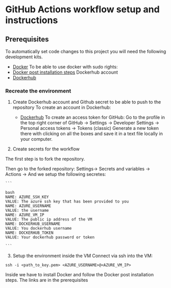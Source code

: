 # GitHub Actions workflow setup and instructions

## Prerequisites
To automatically set code changes to this project you will need the following development kits.
 * [Docker](https://docs.docker.com/engine/installation/)
 To be able to use docker with sudo rights:
 * [Docker post installation steps](https://docs.docker.com/engine/install/linux-postinstall/)
 Dockerhub account
 * [Dockerhub](https://hub.docker.com/)


### Recreate the environment

1. Create Dockerhub account and Github secret to be able to push to the repository
    To create an account in Dockerhub:
   * [Dockerhub](https://hub.docker.com/)
    To create an access token for GitHub:
    Go to the profile in the top right corner of GitHub -> Settings -> Developer Settings -> Personal access tokens -> Tokens (classic)
    Generate a new token there with clicking on all the boxes and save it in a text file locally in your computer.

2. Create secrets for the workflow

The first step is to fork the repository.

Then go to the forked repository: Settings-> Secrets and variables -> Actions -> And we setup the following secretes:

    ```

    bash
    NAME: AZURE_SSH_KEY
    VALUE: The azure ssh key that has been provided to you
    NAME: AZURE_USERNAME
    VALUE: the username
    NAME: AZURE_VM_IP
    VALUE: The public ip address of the VM
    NAME: DOCKERHUB_USERNAME
    VALUE: You dockerhub username
    NAME: DOCKERHUB_TOKEN
    VALUE: Your dockerhub password or token

    ```

3. Setup the environment inside the VM
Connect via ssh into the VM:
  ```
  ssh -i <path_to_key.pem> <AZURE_USERNAME>@<AZURE_VM_IP>
 
  ```
Inside we have to install Docker and follow the Docker post installation steps. The links are in the prerequisites


<!-- 2.  Github workflow setup
Go to the Actions tab
Go to new workflow 
And we create a workflow file -->